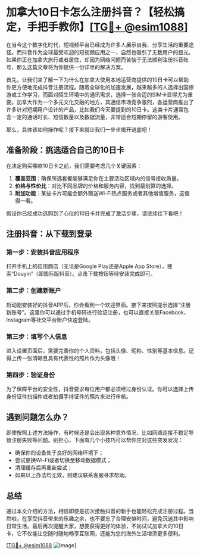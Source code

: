 # 加拿大10日卡怎么注册抖音？【轻松搞定，手把手教你】[[TG💪+ @esim1088](https://t.me/s/esim1088)]

在当今这个数字化时代，短视频平台已经成为许多人展示自我、分享生活的重要途径。而抖音作为全球最受欢迎的短视频应用之一，自然也吸引了无数用户的目光。如果你正在加拿大旅行或者居住，却因为网络问题而苦恼于无法顺利注册抖音账号，那么这篇文章将为你提供一份详尽的解决方案。

首先，让我们来了解一下为什么在加拿大使用本地运营商提供的10日卡可以帮助你更方便地完成抖音注册流程。随着全球化的加速发展，越来越多的人选择出国旅游或工作学习，而面对陌生环境中的通讯需求，选择一张合适的SIM卡显得尤为重要。加拿大作为一个多元文化交融的地方，其通信市场竞争激烈，各运营商推出了许多针对短期用户设计的产品，比如我们今天要提到的10日卡。这类卡片通常包含一定的通话时长、短信数量以及数据流量，非常适合短期停留的游客使用。

那么，具体该如何操作呢？接下来就让我们一步步揭开谜底吧！

## 准备阶段：挑选适合自己的10日卡

在决定购买哪款10日卡之前，我们需要考虑几个关键因素：

1. **覆盖范围**：确保所选套餐能够满足你在主要活动区域内的信号接收质量。
2. **价格与性价比**：对比不同品牌的价格和服务内容，找到最划算的选择。
3. **附加功能**：某些卡片可能会额外赠送Wi-Fi热点服务或者其他增值服务，这值得一看。

假设你已经成功选购到了心仪的10日卡并完成了激活步骤，请继续往下看吧！

## 注册抖音：从下载到登录

### 第一步：安装抖音应用程序

打开手机上的应用商店（无论是Google Play还是Apple App Store），搜索“Douyin”（即国际版抖音）。点击下载按钮等待安装完成即可。

### 第二步：创建新账户

启动刚安装好的抖音APP后，你会看到一个欢迎界面。接下来按照提示选择“注册新账号”。这里你可以通过手机号码进行验证注册，也可以直接关联Facebook、Instagram等社交平台账户快速登陆。

### 第三步：填写个人信息

进入设置页面后，需要完善你的个人资料，包括头像、昵称、性别等基本信息。记得上传一张清晰且具有代表性的照片作为头像哦！

### 第四步：验证身份

为了保障平台的安全性，抖音要求每位用户都必须经过身份认证。你可以选择上传身份证件扫描件或者拍摄手持证件的照片来进行审核。

## 遇到问题怎么办？

即使按照上述方法操作，有时候还是会出现各种意外情况，比如网络连接不稳定导致注册失败等问题。别担心，下面有几个小技巧可以帮你应对这些突发状况：

- 确保你的设备处于良好的网络环境下；
- 尝试更换Wi-Fi或者切换至移动数据模式；
- 清理缓存后再重新尝试；
- 如果以上办法均无效，则建议联系客服寻求帮助。

## 总结

通过本文介绍的方法，相信即使是初次接触抖音的新手也能轻松完成注册过程。当然啦，在享受抖音带来的乐趣之余，也不要忘了合理安排时间，避免沉迷其中影响日常生活。最后再次提醒大家，想要获得更好的体验，不妨试试加拿大的10日卡，它不仅能让您随时随地畅享互联网，还能为您的海外生活增添更多便利。

[[TG💪+ @esim1088](https://t.me/s/esim1088) ![Image](https://i.postimg.cc/4NQfJmqS/Snipaste-2025-05-13-00-14-12.png)]